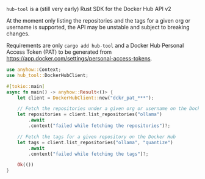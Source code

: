 `hub-tool` is a (still very early) Rust SDK for the Docker Hub API v2

At the moment only listing the repositories and the tags for a given org or username
is supported, the API may be unstable and subject to breaking changes.

Requirements are only `cargo add hub-tool` and a Docker Hub Personal Access Token (PAT) to
be generated from https://app.docker.com/settings/personal-access-tokens.

```rust
use anyhow::Context;
use hub_tool::DockerHubClient;

#[tokio::main]
async fn main() -> anyhow::Result<()> {
    let client = DockerHubClient::new("dckr_pat_***");

    // Fetch the repositories under a given org or username on the Docker Hub
    let repositories = client.list_repositories("ollama")
        .await
        .context("failed while fetching the repositories")?;

    // Fetch the tags for a given repository on the Docker Hub
    let tags = client.list_repositories("ollama", "quantize")
        .await
        .context("failed while fetching the tags")?;

    Ok(())
}
```
